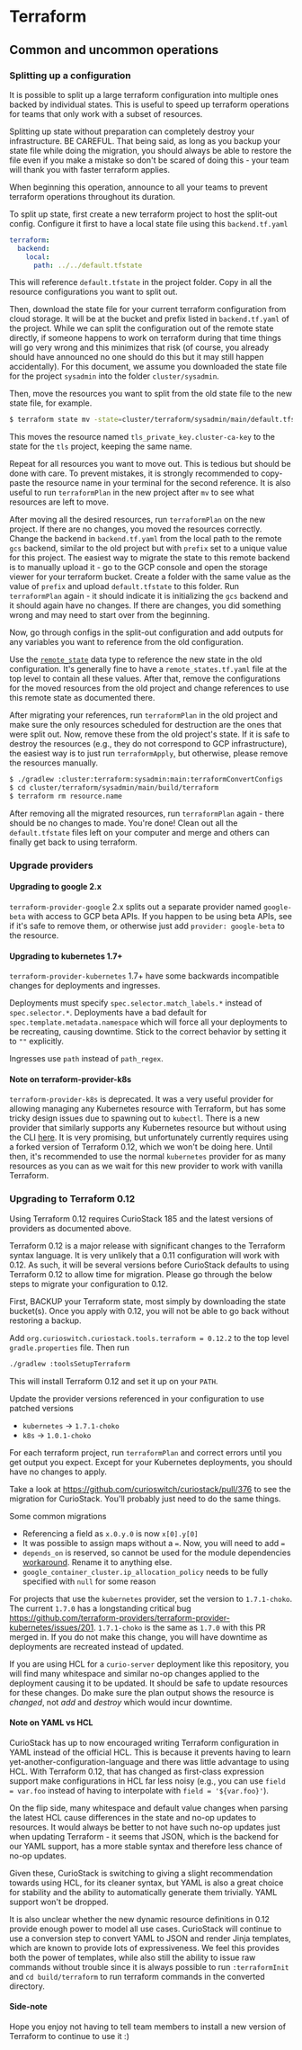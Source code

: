 # Terraform

## Common and uncommon operations

### Splitting up a configuration

It is possible to split up a large terraform configuration into multiple ones backed by 
individual states. This is useful to speed up terraform operations for teams that only
work with a subset of resources.

Splitting up state without preparation can completely destroy your infrastructure.
BE CAREFUL. That being said, as long as you backup your state file while doing the
migration, you should always be able to restore the file even if you make a mistake so
don't be scared of doing this - your team will thank you with faster terraform applies.

When beginning this operation, announce to all your teams to prevent terraform operations
throughout its duration.

To split up state, first create a new terraform project to host the split-out config.
Configure it first to have a local state file using this `backend.tf.yaml`

```yaml
terraform:
  backend:
    local:
      path: ../../default.tfstate
```

This will reference `default.tfstate` in the project folder. Copy in all the resource configurations
you want to split out.

Then, download the state file for your current terraform configuration from cloud storage.
It will be at the bucket and prefix listed in `backend.tf.yaml` of the project. While we
can split the configuration out of the remote state directly, if someone happens to work
on terraform during that time things will go very wrong and this minimizes that risk
(of course, you already should have announced no one should do this but it may still
happen accidentally). For this document, we assume you downloaded the state file for
the project `sysadmin` into the folder `cluster/sysadmin`.

Then, move the resources you want to split from the old state file to the new state file,
for example.

```bash
$ terraform state mv -state=cluster/terraform/sysadmin/main/default.tfstate -state-out=cluster/terraform/sysadmin/tls/default.tfstate tls_private_key.cluster-ca-key tls_private_key.cluster-ca-key
```

This moves the resource named `tls_private_key.cluster-ca-key` to the state for the `tls` project,
keeping the same name.

Repeat for all resources you want to move out. This is tedious but should be done with care.
To prevent mistakes, it is strongly recommended to copy-paste the resource name in your
terminal for the second reference. It is also useful to run `terraformPlan` in the new project
after `mv` to see what resources are left to move.

After moving all the desired resources, run `terraformPlan` on the new project. If there are
no changes, you moved the resources correctly. Change the backend in `backend.tf.yaml` from the
local path to the remote `gcs` backend, similar to the old project but with `prefix` set to a unique
value for this project. The easiest way to migrate the state to this remote backend is to manually
upload it - go to the GCP console and open the storage viewer for your terraform bucket. Create a
folder with the same value as the value of `prefix` and upload `default.tfstate` to this folder.
Run `terraformPlan` again - it should indicate it is initializing the `gcs` backend and it should
again have no changes. If there are changes, you did something wrong and may need to start over from
the beginning. 

Now, go through configs in the split-out configuration and add outputs for any variables you
want to reference from the old configuration. 

Use the [`remote_state`](https://www.terraform.io/docs/providers/terraform/d/remote_state.html)
data type to reference the new state in the old configuration. It's generally fine to have
a `remote_states.tf.yaml` file at the top level to contain all these values. After that, remove the
configurations for the moved resources from the old project and change references to use this remote
state as documented there.

After migrating your references, run `terraformPlan` in the old project and make sure the only
resources scheduled for destruction are the ones that were split out. Now, remove these from the old
project's state. If it is safe to destroy the resources (e.g., they do not correspond to GCP
infrastructure), the easiest way is to just run `terraformApply`, but otherwise, please remove the
resources manually.

```bash
$ ./gradlew :cluster:terraform:sysadmin:main:terraformConvertConfigs
$ cd cluster/terraform/sysadmin/main/build/terraform
$ terraform rm resource.name
```

After removing all the migrated resources, run `terraformPlan` again - there should be no changes to
made. You're done! Clean out all the `default.tfstate` files left on your computer and merge and
others can finally get back to using terraform.

### Upgrade providers

#### Upgrading to google 2.x

`terraform-provider-google` 2.x splits out a separate provider named `google-beta` with access to
GCP beta APIs. If you happen to be using beta APIs, see if it's safe to remove them, or otherwise
just add `provider: google-beta` to the resource.

#### Upgrading to kubernetes 1.7+

`terraform-provider-kubernetes` 1.7+ have some backwards incompatible changes for deployments and
ingresses.

Deployments must specify `spec.selector.match_labels.*` instead of `spec.selector.*`.
Deployments have a bad default for `spec.template.metadata.namespace` which will force all your
deployments to be recreating, causing downtime. Stick to the correct behavior by setting it to `""`
explicitly.

Ingresses use `path` instead of `path_regex`.

#### Note on terraform-provider-k8s

`terraform-provider-k8s` is deprecated. It was a very useful provider for allowing managing any
Kubernetes resource with Terraform, but has some tricky design issues due to spawning out to 
`kubectl`. There is a new provider that similarly supports any Kubernetes resource but without using
the CLI [here](https://github.com/mingfang/terraform-provider-k8s). It is very promising, but
unfortunately currently requires using a forked version of Terraform 0.12, which we won't be doing
here. Until then, it's recommended to use the normal `kubernetes` provider for as many resources as
you can as we wait for this new provider to work with vanilla Terraform.

### Upgrading to Terraform 0.12

Using Terraform 0.12 requires CurioStack 185 and the latest versions of providers as documented
above.

Terraform 0.12 is a major release with significant changes to the Terraform syntax language. It is
very unlikely that a 0.11 configuration will work with 0.12. As such, it will be several versions
before CurioStack defaults to using Terraform 0.12 to allow time for migration. Please go through
the below steps to migrate your configuration to 0.12.

First, BACKUP your Terraform state, most simply by downloading the state bucket(s). Once you apply
with 0.12, you will not be able to go back without restoring a backup.

Add `org.curioswitch.curiostack.tools.terraform = 0.12.2` to the top level `gradle.properties` file.
Then run 

```bash
./gradlew :toolsSetupTerraform
``` 

This will install Terraform 0.12 and set it up on your `PATH`.

Update the provider versions referenced in your configuration to use patched versions

- `kubernetes` -> `1.7.1-choko`
- `k8s` -> `1.0.1-choko`

For each terraform project, run `terraformPlan` and correct errors until you get output you expect.
Except for your Kubernetes deployments, you should have no changes to apply.

Take a look at https://github.com/curioswitch/curiostack/pull/376 to see the migration for CurioStack.
You'll probably just need to do the same things.

Some common migrations

- Referencing a field as `x.0.y.0` is now `x[0].y[0]`
- It was possible to assign maps without a `=`. Now, you will need to add `=`
- `depends_on` is reserved, so cannot be used for the module dependencies [workaround](https://medium.com/@bonya/terraform-adding-depends-on-to-your-custom-modules-453754a8043e).
Rename it to anything else.
- `google_container_cluster.ip_allocation_policy` needs to be fully specified with `null` for some reason

For projects that use the `kubernetes` provider, set the version to `1.7.1-choko`. The current `1.7.0`
has a longstanding critical bug https://github.com/terraform-providers/terraform-provider-kubernetes/issues/201.
`1.7.1-choko` is the same as `1.7.0` with this PR merged in. If you do not make this change, you will
have downtime as deployments are recreated instead of updated.

If you are using HCL for a `curio-server` deployment like this repository, you will find many whitespace
and similar no-op changes applied to the deployment causing it to be updated. It should be safe to
update resources for these changes. Do make sure the plan output shows the resource is _changed_, not
_add_ and _destroy_ which would incur downtime.

#### Note on YAML vs HCL

CurioStack has up to now encouraged writing Terraform configuration in YAML instead of the official
HCL. This is because it prevents having to learn yet-another-configuration-language and there was
little advantage to using HCL. With Terraform 0.12, that has changed as first-class expression
support make configurations in HCL far less noisy (e.g., you can use `field = var.foo` instead of
having to interpolate with `field = '${var.foo}'`).

On the flip side, many whitespace and default value changes when parsing the latest HCL cause differences
in the state and no-op updates to resources. It would always be better to not have such no-op updates
just when updating Terraform - it seems that JSON, which is the backend for our YAML support, has
a more stable syntax and therefore less chance of no-op updates.

Given these, CurioStack is switching to giving a slight recommendation towards using HCL, for its
cleaner syntax, but YAML is also a great choice for stability and the ability to automatically
generate them trivially. YAML support won't be dropped.

It is also unclear whether the new dynamic resource definitions in 0.12 provide enough power to model
all use cases. CurioStack will continue to use a conversion step to convert YAML to JSON and render
Jinja templates, which are known to provide lots of expressiveness. We feel this provides both the
power of templates, while also still the ability to issue raw commands without trouble since it is
always possible to run `:terraformInit` and `cd build/terraform` to run terraform commands in the
converted directory.

#### Side-note

Hope you enjoy not having to tell team members to install a new version of Terraform to continue to
use it :)
